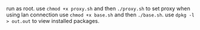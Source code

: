 run as root.
use `chmod +x proxy.sh` and then `./proxy.sh` to set proxy when using lan connection
use `chmod +x base.sh` and then `./base.sh`.
use `dpkg -l > out.out` to view installed packages.